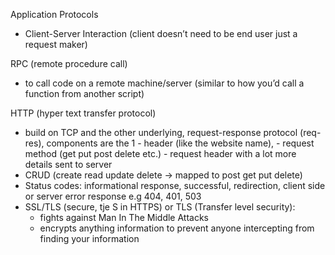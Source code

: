 Application Protocols
- Client-Server Interaction (client doesn’t need to be end user just a request maker)

RPC (remote procedure call)
- to call code on a remote machine/server (similar to how you’d call a function from another script)

HTTP (hyper text transfer protocol)
 - build on TCP and the other underlying, request-response protocol (req-res), components are the 1
        -  header (like the website name), 
        -  request method (get put post delete etc.) 
        -  request header with a lot more details sent to server 
 - CRUD (create read update delete -> mapped to post get put delete)
 - Status codes: informational response, successful, redirection, client side or server error response e.g 404, 401, 503
 - SSL/TLS (secure, tje S in HTTPS) or TLS (Transfer level security): 
    - fights against Man In The Middle Attacks
    - encrypts anything information to prevent anyone intercepting from finding your information